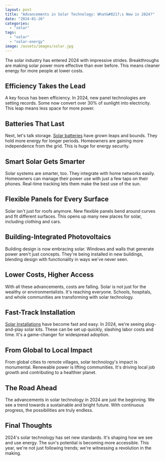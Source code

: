 ```yaml
---
layout: post
title: "Advancements in Solar Technology: What&#8217;s New in 2024?"
date: "2024-01-26"
categories: 
  - "solar"
tags: 
  - "solar"
  - "solar-energy"
image: /assets/images/solar.jpg
---
```


The solar industry has entered 2024 with impressive strides. Breakthroughs are making solar power more effective than ever before. This means cleaner energy for more people at lower costs.

## **Efficiency Takes the Lead**

A key focus has been efficiency. In 2024, new panel technologies are setting records. Some now convert over 30% of sunlight into electricity. This leap means less space for more power.

## **Batteries That Last**

Next, let's talk storage. [Solar batteries](/best-solar-batteries/) have grown leaps and bounds. They hold more energy for longer periods. Homeowners are gaining more independence from the grid. This is huge for energy security.

## **Smart Solar Gets Smarter**

Solar systems are smarter, too. They integrate with home networks easily. Homeowners can manage their power use with just a few taps on their phones. Real-time tracking lets them make the best use of the sun.

## **Flexible Panels for Every Surface**

Solar isn't just for roofs anymore. New flexible panels bend around curves and fit different surfaces. This opens up many new places for solar, including clothing and cars.

## **Building-Integrated Photovoltaics**

Building design is now embracing solar. Windows and walls that generate power aren't just concepts. They're being installed in new buildings, blending design with functionality in ways we've never seen.

## **Lower Costs, Higher Access**

With all these advancements, costs are falling. Solar is not just for the wealthy or environmentalists. It's reaching everyone. Schools, hospitals, and whole communities are transforming with solar technology.

## **Fast-Track Installation**

[Solar Installations](/guiding-your-way-the-path-to-finding-the-best-solar-installers-near-me/) have become fast and easy. In 2024, we're seeing plug-and-play solar kits. These can be set up quickly, slashing labor costs and time. It's a game-changer for widespread adoption.

## **From Global to Local Impact**

From global cities to remote villages, solar technology's impact is monumental. Renewable power is lifting communities. It's driving local job growth and contributing to a healthier planet.

## **The Road Ahead**

The advancements in solar technology in 2024 are just the beginning. We see a trend towards a sustainable and bright future. With continuous progress, the possibilities are truly endless.

## **Final Thoughts**

2024's solar technology has set new standards. It's shaping how we see and use energy. The sun's potential is becoming more accessible. This year, we're not just following trends; we're witnessing a revolution in the making.
